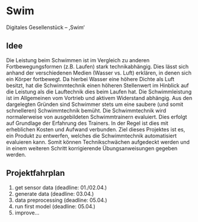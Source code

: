 # Swim

Digitales Gesellenstück – ‚Swim‘

## Idee
Die Leistung beim Schwimmen ist im Vergleich zu anderen Fortbewegungsformen (z.B. Laufen) stark technikabhängig. 
Dies lässt sich anhand der verschiedenen Medien (Wasser vs. Luft) erklären, in denen sich ein Körper fortbewegt. 
Da hierbei Wasser eine höhere Dichte als Luft besitzt, hat die Schwimmtechnik einen höheren Stellenwert im Hinblick auf 
die Leistung als die Lauftechnik dies beim Laufen hat. Die Schwimmleistung ist im Allgemeinen vom Vortrieb und aktivem 
Widerstand abhängig.
Aus den dargelegten Gründen sind Schwimmer stets um eine saubere (und somit schnelleren) Schwimmtechnik bemüht. 
Die Schwimmtechnik wird normalerweise von ausgebildeten Schwimmtrainern evaluiert. Dies erfolgt auf Grundlage der 
Erfahrung des Trainers. In der Regel ist dies mit erheblichen Kosten und Aufwand verbunden.
Ziel dieses Projektes ist es, ein Produkt zu entwerfen, welches die Schwimmtechnik automatisiert evaluieren kann. 
Somit können Technikschwächen aufgedeckt werden und in einem weiteren Schritt korrigierende Übungsanweisungen gegeben 
werden.

## Projektfahrplan
1.	get sensor data (deadline: 01./02.04.)
2.	generate data (deadline: 03.04.)
3.	data preprocessing (deadline: 05.04.)
4.	run first model (deadline: 05.04.)
5.	improve…
